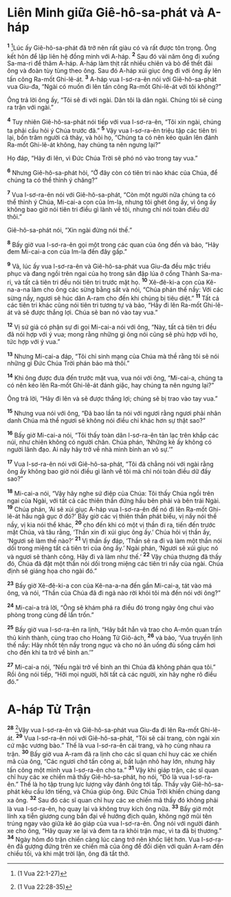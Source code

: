 # Liên Minh giữa Giê-hô-sa-phát và A-háp
<sup><b>1</b></sup> [^1*]Lúc ấy Giê-hô-sa-phát đã trở nên rất giàu có và rất được tôn trọng. Ông kết hôn để lập liên hệ đồng minh với A-háp. <sup><b>2</b></sup> Sau đó vài năm ông đi xuống Sa-ma-ri để thăm A-háp. A-háp làm thịt rất nhiều chiên và bò để thết đãi ông và đoàn tùy tùng theo ông. Sau đó A-háp xúi giục ông đi với ông ấy lên tấn công Ra-mốt Ghi-lê-át. <sup><b>3</b></sup> A-háp vua I-sơ-ra-ên nói với Giê-hô-sa-phát vua Giu-đa, “Ngài có muốn đi lên tấn công Ra-mốt Ghi-lê-át với tôi không?”

Ông trả lời ông ấy, “Tôi sẽ đi với ngài. Dân tôi là dân ngài. Chúng tôi sẽ cùng ra trận với ngài.”

<sup><b>4</b></sup> Tuy nhiên Giê-hô-sa-phát nói tiếp với vua I-sơ-ra-ên, “Tôi xin ngài, chúng ta phải cầu hỏi ý Chúa trước đã.” <sup><b>5</b></sup> Vậy vua I-sơ-ra-ên triệu tập các tiên tri lại, bốn trăm người cả thảy, và hỏi họ, “Chúng ta có nên kéo quân lên đánh Ra-mốt Ghi-lê-át không, hay chúng ta nên ngưng lại?”

Họ đáp, “Hãy đi lên, vì Ðức Chúa Trời sẽ phó nó vào trong tay vua.”

<sup><b>6</b></sup> Nhưng Giê-hô-sa-phát hỏi, “Ở đây còn có tiên tri nào khác của Chúa, để chúng ta có thể thỉnh ý chăng?”

<sup><b>7</b></sup> Vua I-sơ-ra-ên nói với Giê-hô-sa-phát, “Còn một người nữa chúng ta có thể thỉnh ý Chúa, Mi-cai-a con của Im-la, nhưng tôi ghét ông ấy, vì ông ấy không bao giờ nói tiên tri điều gì lành về tôi, nhưng chỉ nói toàn điều dữ thôi.”

Giê-hô-sa-phát nói, “Xin ngài đừng nói thế.”

<sup><b>8</b></sup> Bấy giờ vua I-sơ-ra-ên gọi một trong các quan của ông đến và bảo, “Hãy đem Mi-cai-a con của Im-la đến đây gấp.”

<sup><b>9</b></sup> Vả, lúc ấy vua I-sơ-ra-ên và Giê-hô-sa-phát vua Giu-đa đều mặc triều phục và đang ngồi trên ngai của họ trong sân đập lúa ở cổng Thành Sa-ma-ri, và tất cả tiên tri đều nói tiên tri trước mặt họ. <sup><b>10</b></sup> Xê-đê-ki-a con của Kê-na-a-na làm cho ông các sừng bằng sắt và nói, “Chúa phán thế nầy: Với các sừng nầy, ngươi sẽ húc dân A-ram cho đến khi chúng bị tiêu diệt.” <sup><b>11</b></sup> Tất cả các tiên tri khác cũng nói tiên tri tương tự và bảo, “Hãy đi lên Ra-mốt Ghi-lê-át và sẽ được thắng lợi. Chúa sẽ ban nó vào tay vua.”

<sup><b>12</b></sup> Vị sứ giả có phận sự đi gọi Mi-cai-a nói với ông, “Này, tất cả tiên tri đều đã nói hợp với ý vua; mong rằng những gì ông nói cũng sẽ phù hợp với họ, tức hợp với ý vua.”

<sup><b>13</b></sup> Nhưng Mi-cai-a đáp, “Tôi chỉ sinh mạng của Chúa mà thề rằng tôi sẽ nói những gì Ðức Chúa Trời phán bảo mà thôi.”

<sup><b>14</b></sup> Khi ông được đưa đến trước mặt vua, vua nói với ông, “Mi-cai-a, chúng ta có nên kéo lên Ra-mốt Ghi-lê-át đánh giặc, hay chúng ta nên ngưng lại?”

Ông trả lời, “Hãy đi lên và sẽ được thắng lợi; chúng sẽ bị trao vào tay vua.”

<sup><b>15</b></sup> Nhưng vua nói với ông, “Ðã bao lần ta nói với ngươi rằng ngươi phải nhân danh Chúa mà thề ngươi sẽ không nói điều chi khác hơn sự thật sao?”

<sup><b>16</b></sup> Bấy giờ Mi-cai-a nói, “Tôi thấy toàn dân I-sơ-ra-ên tản lạc trên khắp các núi, như chiên không có người chăn. Chúa phán, ‘Những kẻ ấy không có người lãnh đạo. Ai nấy hãy trở về nhà mình bình an vô sự.’”

<sup><b>17</b></sup> Vua I-sơ-ra-ên nói với Giê-hô-sa-phát, “Tôi đã chẳng nói với ngài rằng ông ấy không bao giờ nói điều gì lành về tôi mà chỉ nói toàn điều dữ đấy sao?”

<sup><b>18</b></sup> Mi-cai-a nói, “Vậy hãy nghe sứ điệp của Chúa: Tôi thấy Chúa ngồi trên ngai của Ngài, với tất cả các thiên thần đứng hầu bên phải và bên trái Ngài. <sup><b>19</b></sup> Chúa phán, ‘Ai sẽ xúi giục A-háp vua I-sơ-ra-ên để nó đi lên Ra-mốt Ghi-lê-át hầu ngã gục ở đó?’ Bấy giờ các vị thiên thần phát biểu, vị nầy nói thế nầy, vị kia nói thể khác, <sup><b>20</b></sup> cho đến khi có một vị thần đi ra, tiến đến trước mặt Chúa, và tâu rằng, ‘Thần xin đi xúi giục ông ấy.’ Chúa hỏi vị thần ấy, ‘Ngươi sẽ làm thế nào?’ <sup><b>21</b></sup> Vị thần ấy đáp, ‘Thần sẽ ra đi và làm một thần nói dối trong miệng tất cả tiên tri của ông ấy.’ Ngài phán, ‘Ngươi sẽ xúi giục nó và ngươi sẽ thành công. Hãy đi và làm như thế.’ <sup><b>22</b></sup> Vậy chúa thượng đã thấy đó, Chúa đã đặt một thần nói dối trong miệng các tiên tri nầy của ngài. Chúa định sẽ giáng họa cho ngài đó.”

<sup><b>23</b></sup> Bấy giờ Xê-đê-ki-a con của Kê-na-a-na đến gần Mi-cai-a, tát vào má ông, và nói, “Thần của Chúa đã đi ngả nào rời khỏi tôi mà đến nói với ông?”

<sup><b>24</b></sup> Mi-cai-a trả lời, “Ông sẽ khám phá ra điều đó trong ngày ông chui vào phòng trong cùng để lẩn trốn.”

<sup><b>25</b></sup> Bấy giờ vua I-sơ-ra-ên ra lịnh, “Hãy bắt hắn và trao cho A-môn quan trấn thủ kinh thành, cùng trao cho Hoàng Tử Giô-ách, <sup><b>26</b></sup> và bảo, ‘Vua truyền lịnh thế nầy: Hãy nhốt tên nầy trong ngục và cho nó ăn uống đủ sống cầm hơi cho đến khi ta trở về bình an.’”

<sup><b>27</b></sup> Mi-cai-a nói, “Nếu ngài trở về bình an thì Chúa đã không phán qua tôi.” Rồi ông nói tiếp, “Hỡi mọi người, hỡi tất cả các người, xin hãy nghe rõ điều đó.”

# A-háp Tử Trận
<sup><b>28</b></sup> [^2*]Vậy vua I-sơ-ra-ên và Giê-hô-sa-phát vua Giu-đa đi lên Ra-mốt Ghi-lê-át. <sup><b>29</b></sup> Vua I-sơ-ra-ên nói với Giê-hô-sa-phát, “Tôi sẽ cải trang, còn ngài xin cứ mặc vương bào.” Thế là vua I-sơ-ra-ên cải trang, và họ cùng nhau ra trận. <sup><b>30</b></sup> Bấy giờ vua A-ram đã ra lịnh cho các sĩ quan chỉ huy các xe chiến mã của ông, “Các ngươi chớ tấn công ai, bất luận nhỏ hay lớn, nhưng hãy tấn công một mình vua I-sơ-ra-ên cho ta.” <sup><b>31</b></sup> Vậy khi giáp trận, các sĩ quan chỉ huy các xe chiến mã thấy Giê-hô-sa-phát, họ nói, “Ðó là vua I-sơ-ra-ên.” Thế là họ tập trung lực lượng vây đánh ông tới tấp. Thấy vậy Giê-hô-sa-phát kêu cầu lớn tiếng, và Chúa giúp ông. Ðức Chúa Trời khiến chúng dang xa ông. <sup><b>32</b></sup> Sau đó các sĩ quan chỉ huy các xe chiến mã thấy đó không phải là vua I-sơ-ra-ên, họ quay lại và không truy kích ông nữa. <sup><b>33</b></sup> Bấy giờ một lính xạ tiễn giương cung bắn đại về hướng địch quân, không ngờ mũi tên trúng ngay vào giữa kẽ áo giáp của vua I-sơ-ra-ên. Ông nói với người đánh xe cho ông, “Hãy quay xe lại và đem ta ra khỏi trận mạc, vì ta đã bị thương.” <sup><b>34</b></sup> Ngày hôm đó trận chiến càng lúc càng trở nên khốc liệt hơn. Vua I-sơ-ra-ên đã gượng đứng trên xe chiến mã của ông để đối diện với quân A-ram đến chiều tối, và khi mặt trời lặn, ông đã tắt thở.

[^1*]: (1 Vua 22:1-27)
[^2*]: (1 Vua 22:28-35)
